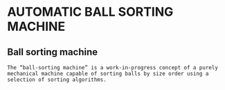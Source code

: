 # AUTOMATIC BALL SORTING MACHINE
## Ball sorting machine
    The “ball-sorting machine” is a work-in-progress concept of a purely mechanical machine capable of sorting balls by size order using a selection of sorting algorithms.